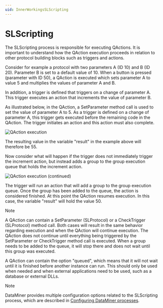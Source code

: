 ```yaml
---
uid: InnerWorkingsSLScripting
---
```


# SLScripting

The SLScripting process is responsible for executing QActions. It is important to understand how the QAction execution proceeds in relation to other protocol building blocks such as triggers and actions.

Consider for example a protocol with two parameters A (ID 10) and B (ID 20). Parameter B is set to a default value of 10. When a button is pressed (parameter with ID 50), a QAction is executed which sets parameter A to value 5 and multiplies the values of parameter A and B.

In addition, a trigger is defined that triggers on a change of parameter A. This trigger executes an action that increments the value of parameter B.

As illustrated below, in the QAction, a SetParameter method call is used to set the value of parameter A to 5. As a trigger is defined on a change of parameter A, this trigger gets executed before the remaining code in the QAction. The trigger initiates an action and this action must also complete.

![QAction execution](~/develop/images/SLScripting_example_QAction1.svg)

The resulting value in the variable "result" in the example above will therefore be 55.

Now consider what will happen if the trigger does not immediately trigger the increment action, but instead adds a group to the group execution queue that holds the increment action.

![QAction execution (continued)](~/develop/images/SLScripting_example_QAction2.svg)

The trigger will run an action that will add a group to the group execution queue. Once the group has been added to the queue, the action is considered finished. At this point the QAction resumes execution. In this case, the variable "result" will hold the value 50.

> [!NOTE]
> A QAction can contain a SetParameter (SLProtocol) or a CheckTrigger (SLProtocol) method call. Both cases will result in the same behavior regarding execution and when the QAction will continue execution. The QAction does not continue until everything being triggered by the SetParameter or CheckTrigger method call is executed. When a group needs to be added to the queue, it will stop there and does not wait until this group was executed.

A QAction can contain the option "queued", which means that it will not wait until it is finished before another instance can run. This should only be used when needed and when external applications need to be used, such as a database or external DLLs.

> [!NOTE]
> DataMiner provides multiple configuration options related to the SLScripting process, which are described in [Configuring DataMiner processes](xref:Configuration_of_DataMiner_processes).
